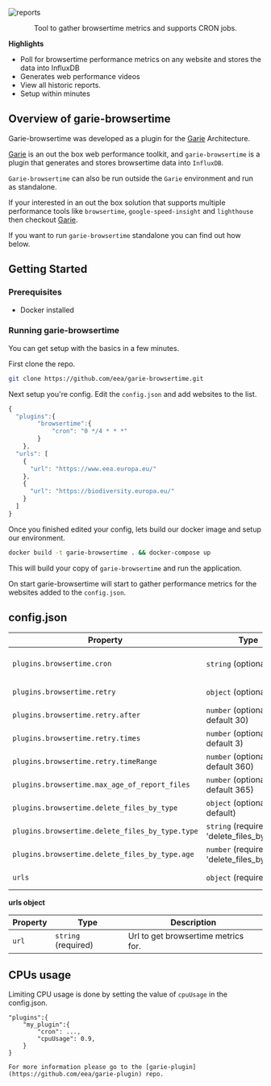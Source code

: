 ![reports](./screenshots/browsertime-logo.png 'Reports')

<p align="center">
  <p align="center">Tool to gather browsertime metrics and supports CRON jobs.<p>
</p>

**Highlights**

-   Poll for browsertime performance metrics on any website and stores the data into InfluxDB
-   Generates web performance videos
-   View all historic reports.
-   Setup within minutes


## Overview of garie-browsertime

Garie-browsertime was developed as a plugin for the [Garie](https://github.com/boyney123/garie) Architecture.

[Garie](https://github.com/boyney123/garie) is an out the box web performance toolkit, and `garie-browsertime` is a plugin that generates and stores browsertime data into `InfluxDB`.

`Garie-browsertime` can also be run outside the `Garie` environment and run as standalone.

If your interested in an out the box solution that supports multiple performance tools like `browsertime`, `google-speed-insight` and `lighthouse` then checkout [Garie](https://github.com/boyney123/garie).

If you want to run `garie-browsertime` standalone you can find out how below.

## Getting Started

### Prerequisites

-   Docker installed

### Running garie-browsertime

You can get setup with the basics in a few minutes.

First clone the repo.

```sh
git clone https://github.com/eea/garie-browsertime.git
```

Next setup you're config. Edit the `config.json` and add websites to the list.

```javascript
{
  "plugins":{
        "browsertime":{
            "cron": "0 */4 * * *"
        }
    },
  "urls": [
    {
      "url": "https://www.eea.europa.eu/"
    },
    {
      "url": "https://biodiversity.europa.eu/"
    }
  ]
}
```

Once you finished edited your config, lets build our docker image and setup our environment.

```sh
docker build -t garie-browsertime . && docker-compose up
```

This will build your copy of `garie-browsertime` and run the application.

On start garie-browsertime will start to gather performance metrics for the websites added to the `config.json`.

## config.json

| Property | Type                | Description                                                                          |
| -------- | ------------------- | ------------------------------------------------------------------------------------ |
| `plugins.browsertime.cron`   | `string` (optional) | Cron timer. Supports syntax can be found [here].(https://www.npmjs.com/package/cron) |
| `plugins.browsertime.retry`   | `object` (optional) | Configuration how to retry the failed tasks |
| `plugins.browsertime.retry.after`   | `number` (optional, default 30) | Minutes before we retry to execute the tasks |
| `plugins.browsertime.retry.times`   | `number` (optional, default 3) | How many time to retry to execute the failed tasks |
| `plugins.browsertime.retry.timeRange`   | `number` (optional, default 360) | Period in minutes to be checked in influx, to know if a task failed |
| `plugins.browsertime.max_age_of_report_files`   | `number` (optional, default 365) | Maximum age (in days) of report files. Any older file will be deleted. |
| `plugins.browsertime.delete_files_by_type`   | `object` (optional, no default) | Configuration for deletion of custom files. (e.g. mp4 files)  |
| `plugins.browsertime.delete_files_by_type.type`   | `string` (required for 'delete_files_by_type') | The type / extension of the files we want to delete. (e.g. "mp4"). |
| `plugins.browsertime.delete_files_by_type.age`   | `number` (required for 'delete_files_by_type') | Maximum age (in days) of the custom files. Any older file will be deleted. |
| `urls`   | `object` (required) | Config for browsertime. More detail below |

**urls object**

| Property | Type                | Description                         |
| -------- | ------------------- | ----------------------------------- |
| `url`    | `string` (required) | Url to get browsertime metrics for. |

## CPUs usage

Limiting CPU usage is done by setting the value of `cpuUsage` in the config.json.
```
"plugins":{
	"my_plugin":{
		"cron": ...,
		"cpuUsage": 0.9,
	}
}

For more information please go to the [garie-plugin](https://github.com/eea/garie-plugin) repo.

